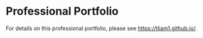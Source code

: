 # Professional Portfolio

For details on this professional portfolio, please see https://tliam1.github.io/.
